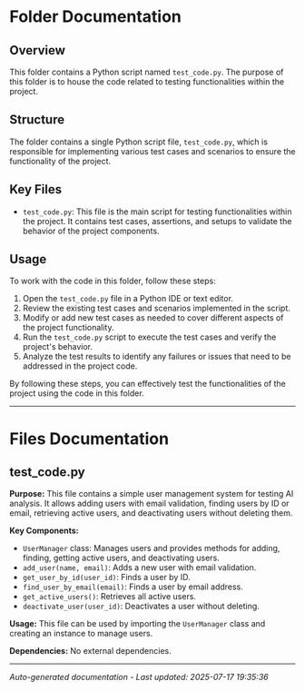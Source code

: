 # Folder Documentation

## Overview
This folder contains a Python script named `test_code.py`. The purpose of this folder is to house the code related to testing functionalities within the project.

## Structure
The folder contains a single Python script file, `test_code.py`, which is responsible for implementing various test cases and scenarios to ensure the functionality of the project.

## Key Files
- `test_code.py`: This file is the main script for testing functionalities within the project. It contains test cases, assertions, and setups to validate the behavior of the project components.

## Usage
To work with the code in this folder, follow these steps:
1. Open the `test_code.py` file in a Python IDE or text editor.
2. Review the existing test cases and scenarios implemented in the script.
3. Modify or add new test cases as needed to cover different aspects of the project functionality.
4. Run the `test_code.py` script to execute the test cases and verify the project's behavior.
5. Analyze the test results to identify any failures or issues that need to be addressed in the project code.

By following these steps, you can effectively test the functionalities of the project using the code in this folder.

---

# Files Documentation

## test_code.py

**Purpose:** This file contains a simple user management system for testing AI analysis. It allows adding users with email validation, finding users by ID or email, retrieving active users, and deactivating users without deleting them.

**Key Components:**
- `UserManager` class: Manages users and provides methods for adding, finding, getting active users, and deactivating users.
- `add_user(name, email)`: Adds a new user with email validation.
- `get_user_by_id(user_id)`: Finds a user by ID.
- `find_user_by_email(email)`: Finds a user by email address.
- `get_active_users()`: Retrieves all active users.
- `deactivate_user(user_id)`: Deactivates a user without deleting.

**Usage:** This file can be used by importing the `UserManager` class and creating an instance to manage users.

**Dependencies:** No external dependencies.

---
*Auto-generated documentation - Last updated: 2025-07-17 19:35:36*
